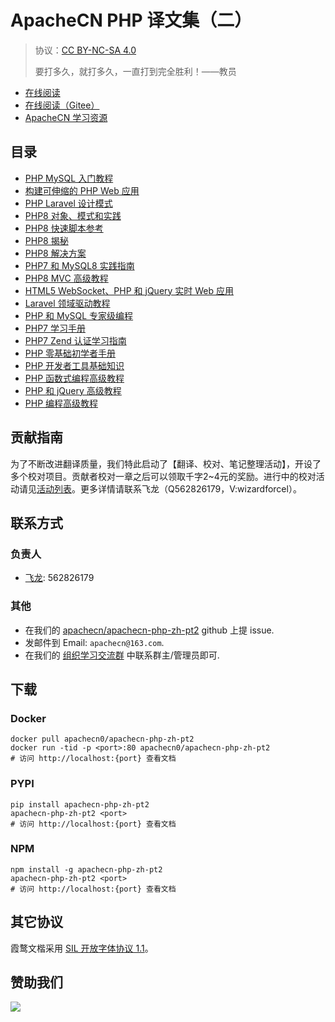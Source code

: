 # ApacheCN PHP 译文集（二）

> 协议：[CC BY-NC-SA 4.0](http://creativecommons.org/licenses/by-nc-sa/4.0/)
> 
> 要打多久，就打多久，一直打到完全胜利！——教员

* [在线阅读](https://php2.apachecn.org)
* [在线阅读（Gitee）](https://apachecn.gitee.io/doc-template/)
* [ApacheCN 学习资源](http://docs.apachecn.org/)

## 目录

+   [PHP MySQL 入门教程](docs/begin-php-mysql/README.md)
+   [构建可伸缩的 PHP Web 应用](docs/build-scale-php-webapp/README.md)
+   [PHP Laravel 设计模式](docs/design-ptn-php-laravel/README.md)
+   [PHP8 对象、模式和实践](docs/php8-obj-ptn-prac/README.md)
+   [PHP8 快速脚本参考](docs/php8-quick-script-ref/README.md)
+   [PHP8 揭秘](docs/php8-reveal/README.md)
+   [PHP8 解决方案](docs/php8-solution/README.md)
+   [PHP7 和 MySQL8 实践指南](docs/prac-php7/README.md)
+   [PHP8 MVC 高级教程](docs/pro-php8-mvc/README.md)
+   [HTML5 WebSocket、PHP 和 jQuery 实时 Web 应用](docs/rltm-webapp/README.md)
+   [Laravel 领域驱动教程](docs/dd-laravel/README.md)
+   [PHP 和 MySQL 专家级编程](docs/exp-php-mysql/README.md)
+   [PHP7 学习手册](docs/learn-php7/README.md)
+   [PHP7 Zend 认证学习指南](docs/php7-zend-cert-study-guide/README.md)
+   [PHP 零基础初学者手册](docs/php-abs-begin/README.md)
+   [PHP 开发者工具基础知识](docs/php-dev-tool-essense/README.md)
+   [PHP 函数式编程高级教程](docs/pro-func-php-prog/README.md)
+   [PHP 和 jQuery 高级教程](docs/pro-php-jq/README.md)
+   [PHP 编程高级教程](docs/pro-php-prog/README.md)

## 贡献指南

为了不断改进翻译质量，我们特此启动了【翻译、校对、笔记整理活动】，开设了多个校对项目。贡献者校对一章之后可以领取千字2\~4元的奖励。进行中的校对活动请见[活动列表](https://home.apachecn.org/#/docs/activity/docs-activity)。更多详情请联系飞龙（Q562826179，V:wizardforcel）。

## 联系方式

### 负责人

* [飞龙](https://github.com/wizardforcel): 562826179

### 其他

*   在我们的 [apachecn/apachecn-php-zh-pt2](https://github.com/apachecn/apachecn-php-zh-pt2) github 上提 issue.
*   发邮件到 Email: `apachecn@163.com`.
*   在我们的 [组织学习交流群](https://www.apachecn.org/#/docs/join) 中联系群主/管理员即可.

## 下载

### Docker

```
docker pull apachecn0/apachecn-php-zh-pt2
docker run -tid -p <port>:80 apachecn0/apachecn-php-zh-pt2
# 访问 http://localhost:{port} 查看文档
```

### PYPI

```
pip install apachecn-php-zh-pt2
apachecn-php-zh-pt2 <port>
# 访问 http://localhost:{port} 查看文档
```

### NPM

```
npm install -g apachecn-php-zh-pt2
apachecn-php-zh-pt2 <port>
# 访问 http://localhost:{port} 查看文档
```

## 其它协议

霞鹜文楷采用 [SIL 开放字体协议 1.1](https://github.com/lxgw/LxgwWenKai/blob/main/SIL_Open_Font_License_1.1.txt)。

## 赞助我们

![](http://data.apachecn.org/img/about/donate.jpg)
